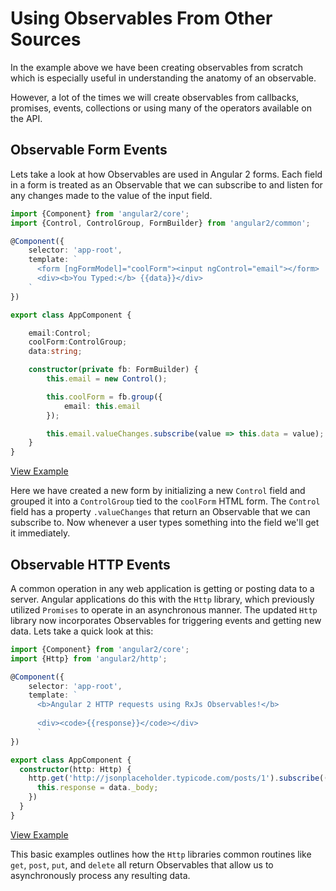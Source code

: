 # Using Observables From Other Sources
In the example above we have been creating observables from scratch which is especially useful in understanding the anatomy of an observable.

However, a lot of the times we will create observables from callbacks, promises, events, collections or using many of the operators available on the API.

## Observable Form Events
Lets take a look at how Observables are used in Angular 2 forms. Each field in a form is treated as an Observable that we can subscribe to and listen for any changes made to the value of the input field. 

```ts
import {Component} from 'angular2/core';
import {Control, ControlGroup, FormBuilder} from 'angular2/common';

@Component({
	selector: 'app-root',
	template: `
	  <form [ngFormModel]="coolForm"><input ngControl="email"></form>
	  <div><b>You Typed:</b> {{data}}</div>
	`
})

export class AppComponent {

	email:Control;
	coolForm:ControlGroup;
	data:string;

	constructor(private fb: FormBuilder) {
		this.email = new Control();

		this.coolForm = fb.group({
			email: this.email
		});

		this.email.valueChanges.subscribe(value => this.data = value);
	}
}
```
[View Example](http://plnkr.co/edit/EJItXH99yLpFtvTN5O8O)

Here we have created a new form by initializing a new `Control` field and grouped it into a `ControlGroup` tied to the `coolForm` HTML form. The `Control` field has a property `.valueChanges` that return an Observable that we can subscribe to. Now whenever a user types something into the field we'll get it immediately. 

## Observable HTTP Events
A common operation in any web application is getting or posting data to a server. Angular applications do this with the `Http` library, which previously utilized `Promises` to operate in an asynchronous manner. The updated `Http` library now incorporates Observables for triggering events and getting new data. Lets take a quick look at this:

```ts
import {Component} from 'angular2/core';
import {Http} from 'angular2/http';

@Component({
	selector: 'app-root',
	template: `
	  <b>Angular 2 HTTP requests using RxJs Observables!</b>
	  
	  <div><code>{{response}}</code></div>
	  `
})

export class AppComponent {
  constructor(http: Http) {
    http.get('http://jsonplaceholder.typicode.com/posts/1').subscribe((data) => {
      this.response = data._body;
    })
  }
}
```
[View Example](http://plnkr.co/edit/hcMEa73DJMqZQZF7xbGN?p=preview)

This basic examples outlines how the `Http` libraries common routines like `get`, `post`, `put`, and `delete` all return Observables that allow us to asynchronously process any resulting data. 


